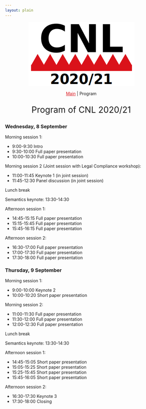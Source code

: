 ```yaml
---
layout: plain
---
```

<style>
a { color: #da121a; }
#main_content a:hover { color: #da121a; }
</style>
<p align="middle"><img src="cnl2020logo.png"/></p>

<p align="middle"><a href="cnl2020.html">Main</a> | Program</p>

<p align="middle" style="font-size:200%">Program of CNL 2020/21</p>


### Wednesday, 8 September

Morning session 1:

- 9:00-9:30 Intro
- 9:30-10:00 Full paper presentation
- 10:00-10:30 Full paper presentation

Morning session 2 (Joint session with Legal Compliance workshop):

- 11:00-11:45 Keynote 1 (in joint session)
- 11:45-12:30 Panel discussion (in joint session)

Lunch break

Semantics keynote: 13:30-14:30

Afternoon session 1:

- 14:45-15:15 Full paper presentation
- 15:15-15:45 Full paper presentation
- 15:45-16:15 Full paper presentation

Afternoon session 2:

- 16:30-17:00 Full paper presentation
- 17:00-17:30 Full paper presentation
- 17:30-18:00 Full paper presentation


### Thursday, 9 September

Morning session 1:

- 9:00-10:00 Keynote 2
- 10:00-10:20 Short paper presentation

Morning session 2:

- 11:00-11:30 Full paper presentation
- 11:30-12:00 Full paper presentation
- 12:00-12:30 Full paper presentation

Lunch break

Semantics keynote: 13:30-14:30

Afternoon session 1:

- 14:45-15:05 Short paper presentation
- 15:05-15:25 Short paper presentation
- 15:25-15:45 Short paper presentation
- 15:45-16:05 Short paper presentation

Afternoon session 2:

- 16:30-17:30 Keynote 3
- 17:30-18:00 Closing

